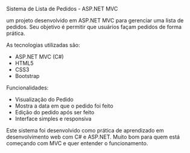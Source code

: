 Sistema de Lista de Pedidos - ASP.NET MVC

um projeto desenvolvido em ASP.NET MVC para gerenciar uma lista de pedidos. Seu objetivo é permitir que usuários façam pedidos de forma prática.

As tecnologias utilizadas são:

- ASP.NET MVC (C#)
- HTML5
- CSS3
- Bootstrap
  
Funcionalidades:

- Visualização do Pedido
- Mostra a data em que o pedido foi feito
- Edição do pedido após ser feito
- Interface simples e responsiva

Este sistema foi desenvolvido como prática de aprendizado em desenvolvimento web com C# e ASP.NET. Muito bom para quem está começando com MVC e quer entender o funcionamento.
